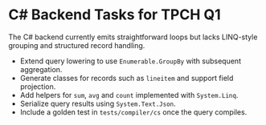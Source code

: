 # C# Backend Tasks for TPCH Q1

The C# backend currently emits straightforward loops but lacks LINQ-style grouping
and structured record handling.

- Extend query lowering to use `Enumerable.GroupBy` with subsequent aggregation.
- Generate classes for records such as `lineitem` and support field projection.
- Add helpers for `sum`, `avg` and `count` implemented with `System.Linq`.
- Serialize query results using `System.Text.Json`.
- Include a golden test in `tests/compiler/cs` once the query compiles.
